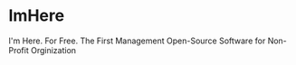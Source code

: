 # ImHere
I'm Here. For Free.   The First Management Open-Source Software for Non-Profit Orginization
